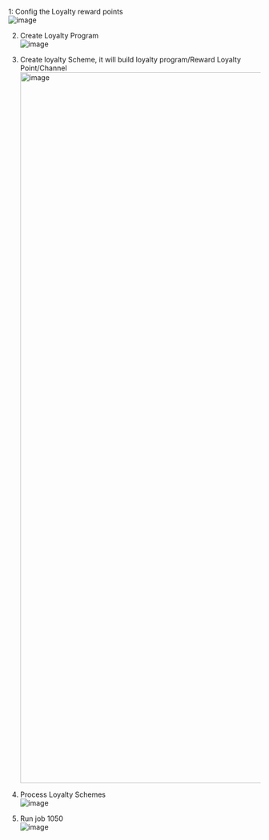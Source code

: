 1:  Config the Loyalty reward points<br/>
![image](https://github.com/user-attachments/assets/901bfad8-877d-4319-9b6e-9426ea81daf1)<br/>

2. Create Loyalty Program<br/>
![image](https://github.com/user-attachments/assets/2b1142a6-8983-4558-9d78-251fc9689ac1) <br/>

3. Create loyalty Scheme, it will build loyalty program/Reward Loyalty Point/Channel <br/>
<img width="1422" alt="image" src="https://github.com/user-attachments/assets/1c9376eb-4693-4ee6-8fae-057c017aed4e"><br/>

4. Process Loyalty Schemes<br/>
   ![image](https://github.com/user-attachments/assets/0eeb93ac-795f-421b-9fcf-75240d358a20)<br/>

5.  Run job 1050<br/>
   ![image](https://github.com/user-attachments/assets/38c75ea0-3dad-4750-8fb0-e98d00bdb603)<br/>

